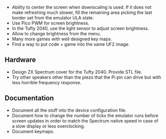 * Ability to center the screen when downscaling is used. If it does not make refreshing much slower, fill the remaining area picking the last border set from the emulator ULA state.
* Use Pico PWM for screen brightness.
* In the Tufty 2040, use the light sensor to adjust screen brightness.
* Allow to change brightness from the menu.
* Many more games with well designed key maps.
* Find a way to put code + game into the same UF2 image.

## Hardware

* Design ZX Spectrum cover for the Tufty 2040. Provide STL file.
* Try other speakers other than the piezo that the Pi pin can drive but with less horrible frequency response.

## Documentation

* Document all the stuff into the device configuration file.
* Document how to change the number of ticks the emulator runs before screen updates in order to match the Spectrum native speed in case of a slow display or less overclocking.
* Document keymaps.
